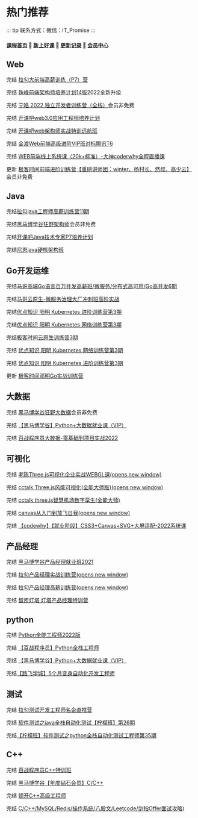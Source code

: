 # 热门推荐

::: tip
联系方式：微信：IT_Promise
:::

#### [**课程首页**](../../README.md) 💖 [**新上好课**](./xshk.md) 💖 [**更新记录**](./gxjl.md) 💖 [**会员中心**](./vip.md)
## Web

完结 [拉勾大前端高薪训练（P7）营](https://kaiwu.lagou.com/fe_enhancement.html)

完结 [珠峰前端架构师培养计划14版](http://www.zhufengpeixun.cn/main/course/index.html)2022全新升级

完结 [宁皓 2022 独立开发者训练营（全栈）](https://mp.weixin.qq.com/s/ZobRzRrY-ITPqGiWDRNImQ)会员非免费

完结 [开课吧web3.0应用工程师培养计划](https://wx.kaikeba.com/vipcourse/tye3hvurya/6o38qeuxe9)

完结 [开课吧web架构师实战特训远航班](https://www.kaikeba.com/course/vip/426)

完结 [金渡Web前端高级进阶VIP班对标腾讯T6](https://ke.qq.com/course/461341)

完结 [WEB前端线上系统课（20k+标准）-大神coderwhy全程直播课](https://haohuo.jinritemai.com/views/product/detail?id=3538353127273142590)

更新 [极客时间前端进阶训练营【重磅讲师团：winter、杨村长、然叔、高少云】](https://u.geekbang.org/subject/fe4th) 会员非免费

## Java

完结[拉勾java工程师高薪训练营11期](https://kaiwu.lagou.com/java_architect.html)

完结[黑马博学谷狂野架构师](https://www.boxuegu.com/subject/architect-01.html)会员非免费

完结[开课吧Java技术专家P7培养计划](https://www.kaikeba.com/course/vip/598)

完结[尼恩java硬核架构班](http://invalid.uri/)

## Go开发运维

完结[马哥高端Go语言百万并发高薪班/微服务/分布式高可用/Go高并发6期](https://ke.qq.com/course/406096)

完结[马哥云原生-微服务治理大厂冲刺班高阶实战](https://ke.qq.com/course/340397)

完结[优点知识 阳明 Kubernetes 进阶训练营第3期](https://youdianzhishi.com/web/course/1030)

完结[优点知识 阳明 Kubernetes 网络训练营第3期](https://youdianzhishi.com/web/course/1031)

完结[极客时间云原生训练营3期](https://u.geekbang.org/subject/cloudnative)

完结 [优点知识 阳明 Kubernetes 网络训练营第3期](https://youdianzhishi.com/web/course/1031)

完结 [优点知识 阳明 Kubernetes 进阶训练营第3期](https://youdianzhishi.com/web/course/1030)

更新 [极客时间邓明Go实战训练营](https://u.geekbang.org/subject/go2nd)

## 大数据

完结 [黑马博学谷狂野大数据](https://www.boxuegu.com/subject/data-03.html)会员非免费

完结 [【黑马博学谷】Python+大数据就业课（VIP）](https://www.boxuegu.com/class/detail-4300.html)

完结 [百战程序员大数据-零基础到项目实战2022](http://www.itbaizhan.cn/course/data)

## 可视化

完结 [老陈Three.js可视化企业实战WEBGL课(opens new window)](https://study.163.com/course/introduction.htm?courseId=1212491801)

完结 [cctalk Three.js风能可视化(全能大师版)(opens new window)](https://www.cctalk.com/m/group/90244646)

完结 [cctalk three.js智慧机场数字孪生(全能大师)](https://www.cctalk.com/m/group/90399402)

完结 [canvas从入门到放飞自我(opens new window)](https://appwhrkrsz84443.h5.xiaoeknow.com/v1/goods/goods_detail/p_62a6c23fe4b01c509abd5cb7?type=3)

完结 [【codewhy】【就业阶段】CSS3+Canvas+SVG+大屏适配-2022系统课](https://ke.qq.com/course/5066569)

## 产品经理

 完结 [黑马博学谷产品经理就业班2021](https://www.boxuegu.com/class/outline-3861.html)

完结 [拉勾产品经理实战训练营(opens new window)](https://kaiwu.lagou.com/pm_essential.html)

完结 [拉勾产品经理高薪训练营(opens new window)](https://edu.lagou.com/growth/sem/pm__enhancement.html)

完结 [智库灯塔 灯塔产品经理特训营](http://www.dengta360.cn/pm.html)

## python

完结 [Python全能工程师2022版](https://class.imooc.com/sale/python2021)

完结 [【百战程序员】Python全栈工程师](http://www.itbaizhan.cn/course/python)

完结 [【黑马博学谷】Python+大数据就业课（VIP）](https://www.boxuegu.com/class/detail-4300.html)

完结[【路飞学城】5个月变身自动化开发工程师](https://www.luffycity.com/light-course/automation-python)

## 测试

完结 [拉勾测试开发工程师名企直推营](https://kaiwu.lagou.com/test_engineer.html)

完结 [软件测试之java全栈自动化测试【柠檬班】第26期](https://ke.qq.com/course/package/32180)

完结[【柠檬班】软件测试之python全栈自动化测试工程师第35期](https://ke.qq.com/course/325554)

## C++

完结 [百战程序员C++特训班](https://www.itbaizhan.com/stages/id/39)

完结 [黑马博学谷【年度钻石会员】C/C++](https://www.boxuegu.com/class/detail-1335.html)

完结 [顿开C++高级工程师](https://ke.qq.com/course/package/47576)

完结 [C/C++/MySQL/Redis/操作系统/八股文/Leetcode/剑指Offer面试攻略)](https://ke.qq.com/course/5478818)